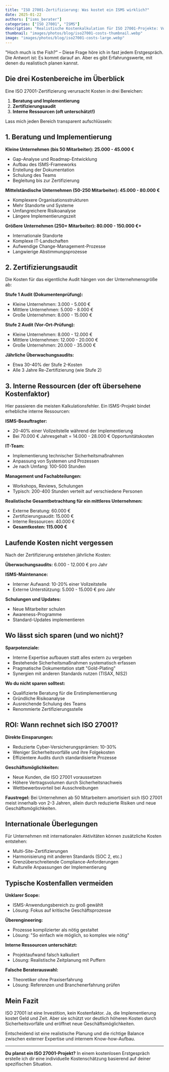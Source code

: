 ```yaml
---
title: "ISO 27001-Zertifizierung: Was kostet ein ISMS wirklich?"
date: 2025-01-22
authors: ["isms_berater"]
categories: ["ISO 27001", "ISMS"]
description: "Realistische Kostenkalkulation für ISO 27001-Projekte: Von der ersten Gap-Analyse bis zur erfolgreichen Zertifizierung."
thumbnail: "images/photos/blog/iso27001-costs-thumbnail.webp"
image: "images/photos/blog/iso27001-costs-large.webp"
---
```


"Hoch much is the Fish?" – Diese Frage höre ich in fast jedem Erstgespräch. Die Antwort ist: Es kommt darauf an. Aber es gibt Erfahrungswerte, mit denen du realistisch planen kannst.

## Die drei Kostenbereiche im Überblick

Eine ISO 27001-Zertifizierung verursacht Kosten in drei Bereichen:

1. **Beratung und Implementierung**
2. **Zertifizierungsaudit**
3. **Interne Ressourcen (oft unterschätzt!)**

Lass mich jeden Bereich transparent aufschlüsseln:

## 1. Beratung und Implementierung

**Kleine Unternehmen (bis 50 Mitarbeiter): 25.000 - 45.000 €**
- Gap-Analyse und Roadmap-Entwicklung
- Aufbau des ISMS-Frameworks
- Erstellung der Dokumentation
- Schulung des Teams
- Begleitung bis zur Zertifizierung

**Mittelständische Unternehmen (50-250 Mitarbeiter): 45.000 - 80.000 €**
- Komplexere Organisationsstrukturen
- Mehr Standorte und Systeme
- Umfangreichere Risikoanalyse
- Längere Implementierungszeit

**Größere Unternehmen (250+ Mitarbeiter): 80.000 - 150.000 €+**
- Internationale Standorte
- Komplexe IT-Landschaften
- Aufwendige Change-Management-Prozesse
- Langwierige Abstimmungsprozesse

## 2. Zertifizierungsaudit

Die Kosten für das eigentliche Audit hängen von der Unternehmensgröße ab:

**Stufe 1 Audit (Dokumentenprüfung):**
- Kleine Unternehmen: 3.000 - 5.000 €
- Mittlere Unternehmen: 5.000 - 8.000 €
- Große Unternehmen: 8.000 - 15.000 €

**Stufe 2 Audit (Vor-Ort-Prüfung):**
- Kleine Unternehmen: 8.000 - 12.000 €
- Mittlere Unternehmen: 12.000 - 20.000 €
- Große Unternehmen: 20.000 - 35.000 €

**Jährliche Überwachungsaudits:**
- Etwa 30-40% der Stufe 2-Kosten
- Alle 3 Jahre Re-Zertifizierung (wie Stufe 2)

## 3. Interne Ressourcen (der oft übersehene Kostenfaktor)

Hier passieren die meisten Kalkulationsfehler. Ein ISMS-Projekt bindet erhebliche interne Ressourcen:

**ISMS-Beauftragter:**
- 20-40% einer Vollzeitstelle während der Implementierung
- Bei 70.000 € Jahresgehalt = 14.000 - 28.000 € Opportunitätskosten

**IT-Team:**
- Implementierung technischer Sicherheitsmaßnahmen
- Anpassung von Systemen und Prozessen
- Je nach Umfang: 100-500 Stunden

**Management und Fachabteilungen:**
- Workshops, Reviews, Schulungen
- Typisch: 200-400 Stunden verteilt auf verschiedene Personen

**Realistische Gesamtbetrachtung für ein mittleres Unternehmen:**
- Externe Beratung: 60.000 €
- Zertifizierungsaudit: 15.000 €
- Interne Ressourcen: 40.000 €
- **Gesamtkosten: 115.000 €**

## Laufende Kosten nicht vergessen

Nach der Zertifizierung entstehen jährliche Kosten:

**Überwachungsaudits:** 6.000 - 12.000 € pro Jahr

**ISMS-Maintenance:** 
- Interner Aufwand: 10-20% einer Vollzeitstelle
- Externe Unterstützung: 5.000 - 15.000 € pro Jahr

**Schulungen und Updates:**
- Neue Mitarbeiter schulen
- Awareness-Programme
- Standard-Updates implementieren

## Wo lässt sich sparen (und wo nicht)?

**Sparpotenziale:**
- Interne Expertise aufbauen statt alles extern zu vergeben
- Bestehende Sicherheitsmaßnahmen systematisch erfassen
- Pragmatische Dokumentation statt "Gold-Plating"
- Synergien mit anderen Standards nutzen (TISAX, NIS2)

**Wo du nicht sparen solltest:**
- Qualifizierte Beratung für die Erstimplementierung
- Gründliche Risikoanalyse
- Ausreichende Schulung des Teams
- Renommierte Zertifizierungsstelle

## ROI: Wann rechnet sich ISO 27001?

**Direkte Einsparungen:**
- Reduzierte Cyber-Versicherungsprämien: 10-30%
- Weniger Sicherheitsvorfälle und ihre Folgekosten
- Effizientere Audits durch standardisierte Prozesse

**Geschäftsmöglichkeiten:**
- Neue Kunden, die ISO 27001 voraussetzen
- Höhere Vertragsvolumen durch Sicherheitsnachweis
- Wettbewerbsvorteil bei Ausschreibungen

**Faustregel:** Bei Unternehmen ab 50 Mitarbeitern amortisiert sich ISO 27001 meist innerhalb von 2-3 Jahren, allein durch reduzierte Risiken und neue Geschäftsmöglichkeiten.

## Internationale Überlegungen

Für Unternehmen mit internationalen Aktivitäten können zusätzliche Kosten entstehen:
- Multi-Site-Zertifizierungen
- Harmonisierung mit anderen Standards (SOC 2, etc.)
- Grenzüberschreitende Compliance-Anforderungen
- Kulturelle Anpassungen der Implementierung

## Typische Kostenfallen vermeiden

**Unklarer Scope:** 
- ISMS-Anwendungsbereich zu groß gewählt
- Lösung: Fokus auf kritische Geschäftsprozesse

**Überengineering:**
- Prozesse komplizierter als nötig gestaltet
- Lösung: "So einfach wie möglich, so komplex wie nötig"

**Interne Ressourcen unterschätzt:**
- Projektaufwand falsch kalkuliert
- Lösung: Realistische Zeitplanung mit Puffern

**Falsche Beraterauswahl:**
- Theoretiker ohne Praxiserfahrung
- Lösung: Referenzen und Branchenerfahrung prüfen

## Mein Fazit

ISO 27001 ist eine Investition, kein Kostenfaktor. Ja, die Implementierung kostet Geld und Zeit. Aber sie schützt vor deutlich höheren Kosten durch Sicherheitsvorfälle und eröffnet neue Geschäftsmöglichkeiten.

Entscheidend ist eine realistische Planung und die richtige Balance zwischen externer Expertise und internem Know-how-Aufbau.

---

**Du planst ein ISO 27001-Projekt?** In einem kostenlosen Erstgespräch erstelle ich dir eine individuelle Kostenschätzung basierend auf deiner spezifischen Situation.